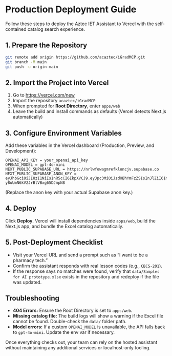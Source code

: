 # Production Deployment Guide

Follow these steps to deploy the Aztec IET Assistant to Vercel with the self-contained catalog search experience.

## 1. Prepare the Repository

```bash
git remote add origin https://github.com/acaztec/iGradMCP.git
git branch -M main
git push -u origin main
```

## 2. Import the Project into Vercel

1. Go to https://vercel.com/new
2. Import the repository `acaztec/iGradMCP`
3. When prompted for **Root Directory**, enter `apps/web`
4. Leave the build and install commands as defaults (Vercel detects Next.js automatically)

## 3. Configure Environment Variables

Add these variables in the Vercel dashboard (Production, Preview, and Development):

```
OPENAI_API_KEY = your_openai_api_key
OPENAI_MODEL = gpt-4o-mini
NEXT_PUBLIC_SUPABASE_URL = https://nrlwfowagmrefkloncjv.supabase.co
NEXT_PUBLIC_SUPABASE_ANON_KEY = eyJhbGciOiJIUzI1NiIsInR5cCI6IkpXVCJ9.eyJpc3MiOiJzdXBhYmFzZSIsInJlZiI6Im5ybHdmb3dhZ21yZWZrbG9uY2p2Iiwicm9sZSI6ImFub24iLCJpYXQiOjE3NTk1MTg2MzAsImV4cCI6MjA3NTA5NDYzMH0.eO2DEhcyQALSqFgF-y8uUmN6kV2JrBlVBxg65DJmpN8
```

(Replace the anon key with your actual Supabase anon key.)

## 4. Deploy

Click **Deploy**. Vercel will install dependencies inside `apps/web`, build the Next.js app, and bundle the Excel catalog automatically.

## 5. Post-Deployment Checklist

- Visit your Vercel URL and send a prompt such as “I want to be a pharmacy tech.”
- Confirm the assistant responds with real lesson codes (e.g., `CBCS-201`).
- If the response says no matches were found, verify that `data/Samples for AI prototype.xlsx` exists in the repository and redeploy if the file was updated.

## Troubleshooting

- **404 Errors:** Ensure the Root Directory is set to `apps/web`.
- **Missing catalog file:** The build logs will show a warning if the Excel file cannot be found. Double-check the `data/` folder path.
- **Model errors:** If a custom `OPENAI_MODEL` is unavailable, the API falls back to `gpt-4o-mini`. Update the env var if necessary.

Once everything checks out, your team can rely on the hosted assistant without maintaining any additional services or localhost-only tooling.
